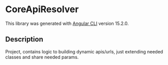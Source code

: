 # CoreApiResolver

This library was generated with [Angular CLI](https://github.com/angular/angular-cli) version 15.2.0.

## Description

Project, contains logic to building dynamic apis/urls, just extending needed classes and share needed params.
